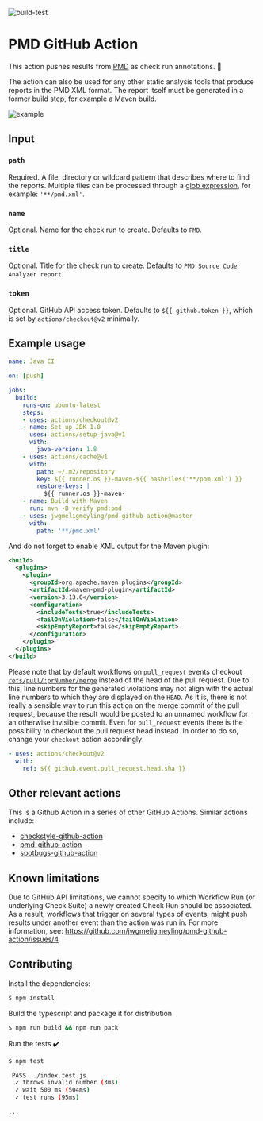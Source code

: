 ![build-test](https://github.com/jwgmeligmeyling/pmd-github-action/workflows/build-test/badge.svg)

# PMD GitHub Action

This action pushes results from [PMD](https://pmd.github.io/) as check run annotations. :rocket:

The action can also be used for any other static analysis tools that produce reports in the PMD XML format.
The report itself must be generated in a former build step, for example a Maven build.

![example](images/example.png)

## Input

### `path`
Required. A file, directory or wildcard pattern that describes where to find the reports.
Multiple files can be processed through a [glob expression](https://github.com/actions/toolkit/tree/master/packages/glob), for example: `'**/pmd.xml'`.

### `name`
Optional. Name for the check run to create. Defaults to `PMD`.

### `title`
Optional. Title for the check run to create. Defaults to `PMD Source Code Analyzer report`.

### `token`
Optional. GitHub API access token. Defaults to `${{ github.token }}`, which is set by `actions/checkout@v2` minimally.

## Example usage

```yaml
name: Java CI

on: [push]

jobs:
  build:
    runs-on: ubuntu-latest
    steps:
    - uses: actions/checkout@v2
    - name: Set up JDK 1.8
      uses: actions/setup-java@v1
      with:
        java-version: 1.8
    - uses: actions/cache@v1
      with:
        path: ~/.m2/repository
        key: ${{ runner.os }}-maven-${{ hashFiles('**/pom.xml') }}
        restore-keys: |
          ${{ runner.os }}-maven-
    - name: Build with Maven
      run: mvn -B verify pmd:pmd
    - uses: jwgmeligmeyling/pmd-github-action@master
      with:
        path: '**/pmd.xml'
```

And do not forget to enable XML output for the Maven plugin:

```xml
<build>
  <plugins>
    <plugin>
      <groupId>org.apache.maven.plugins</groupId>
      <artifactId>maven-pmd-plugin</artifactId>
      <version>3.13.0</version>
      <configuration>
        <includeTests>true</includeTests>
        <failOnViolation>false</failOnViolation>
        <skipEmptyReport>false</skipEmptyReport>
      </configuration>
    </plugin>
  </plugins>
</build>
```

Please note that by default workflows on `pull_request` events checkout [`refs/pull/:prNumber/merge`](https://help.github.com/en/actions/reference/events-that-trigger-workflows) instead of the head of the pull request.
Due to this, line numbers for the generated violations may not align with the actual line numbers to which they are displayed on the `HEAD`.
As it is, there is not really a sensible way to run this action on the merge commit of the pull request, because the result would be posted to an unnamed workflow for an otherwise invisible commit.
Even for `pull_request` events there is the possibility to checkout the pull request head instead. In order to do so, change your `checkout` action accordingly:

```yaml
- uses: actions/checkout@v2
  with:
    ref: ${{ github.event.pull_request.head.sha }}
```

## Other relevant actions
This is a Github Action in a series of other GitHub Actions. Similar actions include:

* [checkstyle-github-action](https://github.com/jwgmeligmeyling/checkstyle-github-action)
* [pmd-github-action](https://github.com/jwgmeligmeyling/pmd-github-action)
* [spotbugs-github-action](https://github.com/jwgmeligmeyling/spotbugs-github-action)

## Known limitations
Due to GitHub API limitations, we cannot specify to which Workflow Run (or underlying Check Suite) a newly created Check Run should be associated.
As a result, workflows that trigger on several types of events, might push results under another event than the action was run in.
For more information, see: https://github.com/jwgmeligmeyling/pmd-github-action/issues/4

## Contributing

Install the dependencies:

```bash
$ npm install
```

Build the typescript and package it for distribution
```bash
$ npm run build && npm run pack
```

Run the tests :heavy_check_mark:  
```bash
$ npm test

 PASS  ./index.test.js
  ✓ throws invalid number (3ms)
  ✓ wait 500 ms (504ms)
  ✓ test runs (95ms)

...
```
